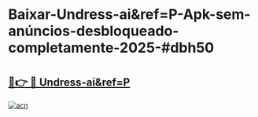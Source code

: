 # Baixar-Undress-ai&ref=P-Apk-sem-anúncios-desbloqueado-completamente-2025-#dbh50

# <h2><a href="https://ainizakaria.my?title=Undress-ai&ref=P&ref=24M">🔗👉 🔴 Undress-ai&ref=P</a></h2>

[![acn](https://github.com/user-attachments/assets/0f9c940e-d8b0-45ae-aac7-cd30a18b3e1c)](https://ainizakaria.my?title=Undress-ai&ref=P&ref=24M)

